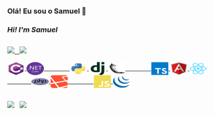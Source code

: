 ### Olá! Eu sou o Samuel 🧉
### *Hi! I'm Samuel*

##
<div>
    <a href="https://github.com/samuel-oldra">
    <img height="180em" src="https://github-readme-stats.vercel.app/api/top-langs/?username=samuel-oldra&locale=pt-BR&exclude_repo=Pousada-Katedral&theme=gruvbox_light&layout=compact&langs_count=6&hide=tex,html,blade,java"/>
    &nbsp;
    <img height="180em" src="https://github-readme-stats.vercel.app/api?username=samuel-oldra&locale=pt-BR&theme=gruvbox_light&show_icons=true&include_all_commits=false&count_private=true&custom_title=Estatísticas"/>
</div>
<br/>
<div style="display: inline_block">
    <img align="center" height="30" width="40" src="https://raw.githubusercontent.com/devicons/devicon/master/icons/csharp/csharp-original.svg">
    <img align="center" height="30" width="40" src="https://raw.githubusercontent.com/devicons/devicon/master/icons/dotnetcore/dotnetcore-original.svg">
    &nbsp;&nbsp;&nbsp;&nbsp;&nbsp;&nbsp;&nbsp;&nbsp;&nbsp;&nbsp;&nbsp;&nbsp;&nbsp;
    <img align="center" height="30" width="40" src="https://raw.githubusercontent.com/devicons/devicon/master/icons/python/python-original.svg">
    <img align="center" height="30" width="40" src="https://raw.githubusercontent.com/devicons/devicon/master/icons/django/django-plain.svg">
    <img align="center" height="30" width="40" src="https://raw.githubusercontent.com/devicons/devicon/master/icons/flask/flask-original.svg">
    &nbsp;&nbsp;&nbsp;&nbsp;&nbsp;&nbsp;&nbsp;&nbsp;&nbsp;&nbsp;&nbsp;&nbsp;&nbsp;
    <img align="center" height="30" width="40" src="https://raw.githubusercontent.com/devicons/devicon/master/icons/typescript/typescript-original.svg">
    <img align="center" height="30" width="40" src="https://raw.githubusercontent.com/devicons/devicon/master/icons/angularjs/angularjs-original.svg">
    <img align="center" height="30" width="40" src="https://raw.githubusercontent.com/devicons/devicon/master/icons/react/react-original.svg">
    &nbsp;&nbsp;&nbsp;&nbsp;&nbsp;&nbsp;&nbsp;&nbsp;&nbsp;&nbsp;&nbsp;&nbsp;&nbsp;
    <img align="center" height="30" width="40" src="https://raw.githubusercontent.com/devicons/devicon/master/icons/php/php-original.svg">
    <img align="center" height="30" width="40" src="https://raw.githubusercontent.com/devicons/devicon/master/icons/laravel/laravel-plain.svg">
    &nbsp;&nbsp;&nbsp;&nbsp;&nbsp;&nbsp;&nbsp;&nbsp;&nbsp;&nbsp;&nbsp;&nbsp;&nbsp;
    <img align="center" height="30" width="40" src="https://raw.githubusercontent.com/devicons/devicon/master/icons/javascript/javascript-plain.svg">
    <img align="center" height="30" width="40" src="https://raw.githubusercontent.com/devicons/devicon/master/icons/jquery/jquery-plain.svg">
</div>

##
<div>
    <a href="https://linkedin.com/in/samuel-oldra/" target="_blank"><img src="https://img.shields.io/badge/-LinkedIn-%230077B5?style=for-the-badge&logo=linkedin&logoColor=white" target="_blank"></a>
    &nbsp;
    <a href = "mailto:samuel.oldra@gmail.com"><img src="https://img.shields.io/badge/-Gmail-%23333?style=for-the-badge&logo=gmail&logoColor=white" target="_blank"></a>
</div>
<br/>

<!--
[![Readme Card](https://github-readme-stats.vercel.app/api/pin/?username=samuel-oldra&repo=ADO.TE&theme=gruvbox_light)](https://github.com/samuel-oldra/ADO.TE)
&nbsp;
[![Readme Card](https://github-readme-stats.vercel.app/api/pin/?username=samuel-oldra&repo=MyTeacher-Django&theme=gruvbox_light)](https://github.com/samuel-oldra/MyTeacher-Django)
-->
